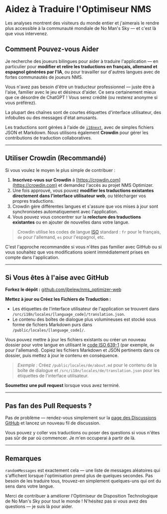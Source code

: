 # Aidez à Traduire l'Optimiseur NMS

Les analyses montrent des visiteurs du monde entier et j'aimerais le rendre plus accessible à la communauté mondiale de No Man's Sky — et c'est là que vous intervenez.

## Comment Pouvez-vous Aider

Je recherche des joueurs bilingues pour aider à traduire l'application — en particulier pour **modifier et relire les traductions en français, allemand et espagnol générées par l'IA**, ou pour travailler sur d'autres langues avec de fortes communautés de joueurs NMS.

Vous n'avez pas besoin d'être un traducteur professionnel — juste être à l'aise, familier avec le jeu et désireux d'aider. Ce sera certainement mieux que ce désordre de ChatGPT ! Vous serez crédité (ou resterez anonyme si vous préférez).

La plupart des chaînes sont de courtes étiquettes d'interface utilisateur, des infobulles ou des messages d'état amusants.

Les traductions sont gérées à l'aide de [`i18next`](https://www.i18next.com/), avec de simples fichiers JSON et Markdown. Nous utilisons également **Crowdin** pour gérer les contributions de traduction collaboratives.

---

## Utiliser Crowdin (Recommandé)

Si vous voulez le moyen le plus simple de contribuer :

1. **Inscrivez-vous sur Crowdin** à [https://crowdin.com](https://crowdin.com) et demandez l'accès au projet NMS Optimizer.
2. Une fois approuvé, vous pouvez **modifier les traductions existantes directement dans l'interface utilisateur web**, ou télécharger vos propres traductions.
3. Crowdin gère différentes langues et s'assure que vos mises à jour sont synchronisées automatiquement avec l'application.
4. Vous pouvez vous concentrer sur la **relecture des traductions existantes** ou en ajouter de nouvelles dans votre langue.

> Crowdin utilise les codes de langue [ISO](https://en.wikipedia.org/wiki/List_of_ISO_639-1_codes) standard : `fr` pour le français, `de` pour l'allemand, `es` pour l'espagnol, etc.

C'est l'approche recommandée si vous n'êtes pas familier avec GitHub ou si vous souhaitez que vos modifications soient immédiatement prises en compte dans l'application.

---

## Si Vous êtes à l'aise avec GitHub

**Forkez le dépôt :**
[github.com/jbelew/nms_optimizer-web](https://github.com/jbelew/nms_optimizer-web)

**Mettez à jour ou Créez les Fichiers de Traduction :**

- Les étiquettes de l'interface utilisateur de l'application se trouvent dans `/src/i18n/locales/[language_code]/translation.json`.
- Le contenu des boîtes de dialogue plus volumineuses est stocké sous forme de fichiers Markdown purs dans `/public/locales/[language_code]/`.

Vous pouvez mettre à jour les fichiers existants ou créer un nouveau dossier pour votre langue en utilisant le [code ISO 639-1](https://en.wikipedia.org/wiki/List_of-ISO_639-1-codes) (par exemple, `de` pour l'allemand). Copiez les fichiers Markdown et JSON pertinents dans ce dossier, puis mettez à jour le contenu en conséquence.

> _Exemple :_ Créez `/public/locales/de/about.md` pour le contenu de la boîte de dialogue et `/src/i18n/locales/de/translation.json` pour les étiquettes de l'interface utilisateur.

**Soumettez une pull request** lorsque vous avez terminé.

---

## Pas fan des Pull Requests ?

Pas de problème — rendez-vous simplement sur la [page des Discussions GitHub](https://github.com/jbelew/nms_optimizer-web/discussions) et lancez un nouveau fil de discussion.

Vous pouvez y coller vos traductions ou poser des questions si vous n'êtes pas sûr de par où commencer. Je m'en occuperai à partir de là.

---

## Remarques

`randomMessages` est exactement cela — une liste de messages aléatoires qui s'affichent lorsque l'optimisation prend plus de quelques secondes. Pas besoin de les traduire tous, trouvez-en simplement quelques-uns qui ont du sens dans votre langue.

Merci de contribuer à améliorer l'Optimiseur de Disposition Technologique de No Man's Sky pour tout le monde ! N'hésitez pas si vous avez des questions — je suis là pour aider.